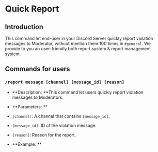 # Quick Report

## Introduction

This command let end-user in your Discord Server quickly report violation messages to Moderator, without mention them 100 times in `#general`.
We provide to you an user-friendly both report system & report management system.

## Commands for users

### `/report message [channel] [message_id] [reason]`
- **Description: **This command let users quickly report violation messages to Moderators.
- **Parameters: **
 - `[channel]`: A channel that contains `[message_id]`.
 - `[message_id]`: ID of the violation message.
 - `[reason]`: Reason for the report.

- **Example: **
